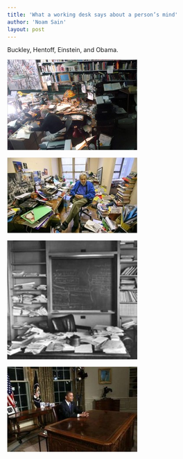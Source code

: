 ```yaml
---
title: 'What a working desk says about a person’s mind'
author: 'Noam Sain'
layout: post
---
```


Buckley, Hentoff, Einstein, and Obama.

![William F. Buckley's desk](/assets/2012/2012-09-image002.jpg "William F. Buckley's desk")

![Nate Hentoff's desk](/assets/2012/2012-09-image003.jpg "Nate Hentoff's desk")

![Albert Einstein's desk](/assets/2012/2012-09-image004.jpg "Albert Einstein's desk")

![Barack Obama's desk](/assets/2012/2012-09-image005.jpg "Barack Obama's desk")
